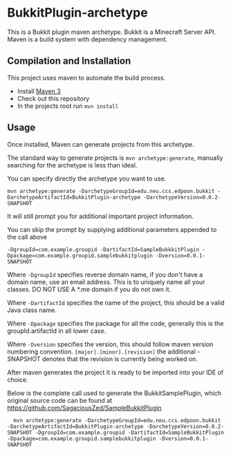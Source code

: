 BukkitPlugin-archetype
===================

This is a Bukkit plugin maven archetype.
Bukkit is a Minecraft Server API.
Maven is a build system with dependency management.

Compilation and Installation
----------------------
This project uses maven to automate the build process.

* Install [Maven 3](http://maven.apache.org/download.html)
* Check out this repository
* In the projects root run `mvn install`

Usage
----------------------

Once installed, Maven can generate projects from this archetype. 

The standard way to generate projects is `mvn archetype:generate`, manually
searching for the archetype is less than ideal.

You can specify directly the archetype you want to use.

    mvn archetype:generate -DarchetypeGroupId=edu.neu.ccs.edpoon.bukkit -DarchetypeArtifactId=BukkitPlugin-archetype -DarchetypeVersion=0.0.2-SNAPSHOT

It will still prompt you for additional important project information.

You can skip the prompt by supplying additional parameters appended to the call above

    -DgroupId=com.example.groupid -DartifactId=SampleBukkkitPlugin -Dpackage=com.example.groupid.samplebukkitplugin -Dversion=0.0.1-SNAPSHOT

Where `-DgroupId` specifies reverse domain name, if you don't have a domain 
name, use an email address. This is to uniquely name all your classes. 
DO NOT USE A *.me domain if you do not own it.

Where `-DartifactId` specifies the name of the project, this should be a
valid Java class name.

Where `-Dpackage` specifies the package for all the code, generally this is
the groupId.artifactId in all lower case.

Where `-Dversion` specifies the version, this should follow maven version
numbering convention. `[major].[minor].[revision]` the additional -SNAPSHOT
denotes that the revision is currently being worked on.

After maven generates the project it is ready to be imported into your IDE of choice.

Below is the complete call used to generate the BukkitSamplePlugin, which original source code
can be found at https://github.com/SagaciousZed/SampleBukkitPlugin

      mvn archetype:generate -DarchetypeGroupId=edu.neu.ccs.edpoon.bukkit -DarchetypeArtifactId=BukkitPlugin-archetype -DarchetypeVersion=0.0.2-SNAPSHOT -DgroupId=com.example.groupid -DartifactId=SampleBukkitPlugin -Dpackage=com.example.groupid.samplebukkitplugin -Dversion=0.0.1-SNAPSHOT